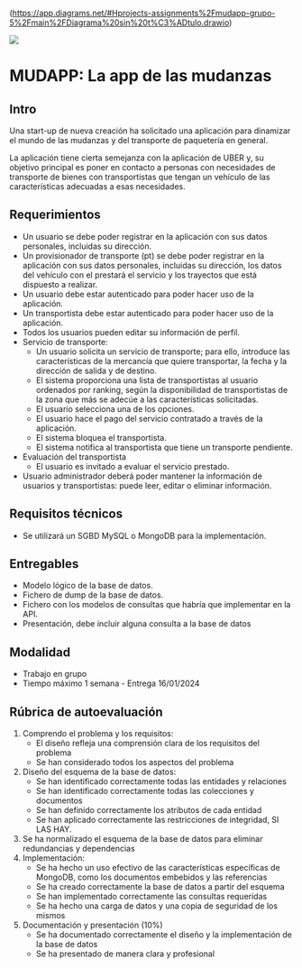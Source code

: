 (https://app.diagrams.net/#Hprojects-assignments%2Fmudapp-grupo-5%2Fmain%2FDiagrama%20sin%20t%C3%ADtulo.drawio)

![](https://www.gifsanimados.org/data/media/1373/transporte-y-mudanza-imagen-animada-0044.gif)

# MUDAPP: La app de las mudanzas

## Intro
Una start-up de nueva creación ha solicitado una aplicación para dinamizar el mundo de las mudanzas y del transporte de paquetería en general.

La aplicación tiene cierta semejanza con la aplicación de UBER y, su objetivo principal es poner en contacto a personas con necesidades de transporte de bienes con transportistas que tengan un vehículo de las características adecuadas a esas necesidades.

## Requerimientos

- Un usuario se debe poder registrar en la aplicación con sus datos personales, incluidas su dirección.
- Un provisionador de transporte (pt) se debe poder registrar en la aplicación con sus datos personales, incluidas su dirección, los datos del vehículo con el prestará el servicio y los trayectos que está dispuesto a realizar.
- Un usuario debe estar autenticado para poder hacer uso de la aplicación.
- Un transportista debe estar autenticado para poder hacer uso de la aplicación.
- Todos los usuarios pueden editar su información de perfil.
- Servicio de transporte:
  - Un usuario solicita un servicio de transporte; para ello, introduce las características de la mercancía que quiere transportar, la fecha y la dirección de salida y de destino.
  - El sistema proporciona una lista de transportistas al usuario ordenados por ranking, según la disponibilidad de transportistas de la zona que más se adecúe a las características solicitadas.
  - El usuario selecciona una de los opciones.
  - El usuario hace el pago del servicio contratado a través de la aplicación.
  - El sistema bloquea el transportista.
  - El sistema notifica al transportista que tiene un transporte pendiente.
- Evaluación del transportista
  - El usuario es invitado a evaluar el servicio prestado.
- Usuario administrador deberá poder mantener la información de usuarios y transportistas: puede leer, editar o eliminar información.

## Requisitos técnicos

- Se utilizará un SGBD MySQL o MongoDB para la implementación.

## Entregables

- Modelo lógico de la base de datos.
- Fichero de dump de la base de datos.
- Fichero con los modelos de consultas que habría que implementar en la API.
- Presentación, debe incluir alguna consulta a la base de datos

## Modalidad

- Trabajo en grupo
- Tiempo máximo 1 semana - Entrega 16/01/2024

## Rúbrica de autoevaluación

1. Comprendo el problema y los requisitos:
   - El diseño refleja una comprensión clara de los requisitos del problema
   - Se han considerado todos los aspectos del problema
2. Diseño del esquema de la base de datos:
   - Se han identificado correctamente todas las entidades y relaciones
   - Se han identificado correctamente todas las colecciones y documentos
   - Se han definido correctamente los atributos de cada entidad
   - Se han aplicado correctamente las restricciones de integridad, SI LAS HAY.
3. Se ha normalizado el esquema de la base de datos para eliminar redundancias y dependencias
4. Implementación:
   - Se ha hecho un uso efectivo de las características específicas de MongoDB, como los documentos embebidos y las referencias
   - Se ha creado correctamente la base de datos a partir del esquema
   - Se han implementado correctamente las consultas requeridas
   - Se ha hecho una carga de datos y una copia de seguridad de los mismos
5. Documentación y presentación (10%)
   - Se ha documentado correctamente el diseño y la implementación de la base de datos
   - Se ha presentado de manera clara y profesional
